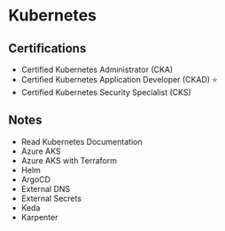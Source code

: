 # Kubernetes

## Certifications

- Certified Kubernetes Administrator (CKA)
- Certified Kubernetes Application Developer (CKAD) ⭐
- Certified Kubernetes Security Specialist (CKS)

## Notes

- Read Kubernetes Documentation
- Azure AKS
- Azure AKS with Terraform
- Helm
- ArgoCD
- External DNS
- External Secrets
- Keda
- Karpenter